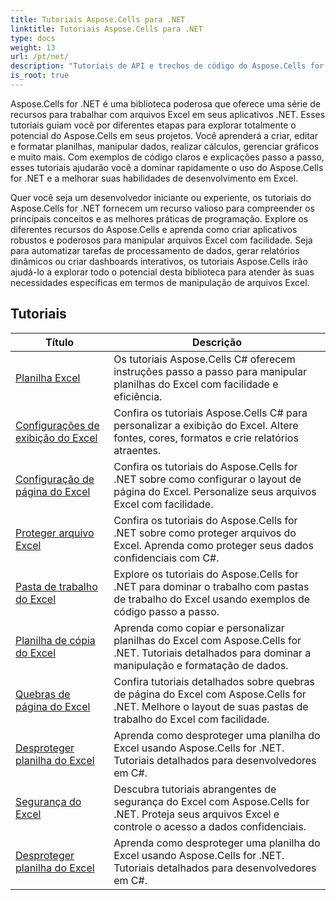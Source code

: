 ```yaml
---
title: Tutoriais Aspose.Cells para .NET
linktitle: Tutoriais Aspose.Cells para .NET
type: docs
weight: 13
url: /pt/net/
description: "Tutoriais de API e trechos de código do Aspose.Cells for .NET que incluem criação, edição, conversão, impressão e muitos outros recursos de uso de gerenciamento de planilhas do Excel."
is_root: true
---
```


Aspose.Cells for .NET é uma biblioteca poderosa que oferece uma série de recursos para trabalhar com arquivos Excel em seus aplicativos .NET. Esses tutoriais guiam você por diferentes etapas para explorar totalmente o potencial do Aspose.Cells em seus projetos. Você aprenderá a criar, editar e formatar planilhas, manipular dados, realizar cálculos, gerenciar gráficos e muito mais. Com exemplos de código claros e explicações passo a passo, esses tutoriais ajudarão você a dominar rapidamente o uso do Aspose.Cells for .NET e a melhorar suas habilidades de desenvolvimento em Excel.

Quer você seja um desenvolvedor iniciante ou experiente, os tutoriais do Aspose.Cells for .NET fornecem um recurso valioso para compreender os principais conceitos e as melhores práticas de programação. Explore os diferentes recursos do Aspose.Cells e aprenda como criar aplicativos robustos e poderosos para manipular arquivos Excel com facilidade. Seja para automatizar tarefas de processamento de dados, gerar relatórios dinâmicos ou criar dashboards interativos, os tutoriais Aspose.Cells irão ajudá-lo a explorar todo o potencial desta biblioteca para atender às suas necessidades específicas em termos de manipulação de arquivos Excel.

## Tutoriais
| Título | Descrição |
| --- | --- | 
| [Planilha Excel](./excel-worksheet-csharp-tutorials/) | Os tutoriais Aspose.Cells C# oferecem instruções passo a passo para manipular planilhas do Excel com facilidade e eficiência. |
| [Configurações de exibição do Excel](./excel-display-settings-csharp-tutorials) | Confira os tutoriais Aspose.Cells C# para personalizar a exibição do Excel. Altere fontes, cores, formatos e crie relatórios atraentes. |
| [Configuração de página do Excel](./excel-page-setup) | Confira os tutoriais do Aspose.Cells for .NET sobre como configurar o layout de página do Excel. Personalize seus arquivos Excel com facilidade. |
| [Proteger arquivo Excel](./protect-excel-file/) | Confira os tutoriais do Aspose.Cells for .NET sobre como proteger arquivos do Excel. Aprenda como proteger seus dados confidenciais com C#. |
| [Pasta de trabalho do Excel](./excel-workbook/) | Explore os tutoriais do Aspose.Cells for .NET para dominar o trabalho com pastas de trabalho do Excel usando exemplos de código passo a passo. |
| [Planilha de cópia do Excel](./excel-copy-worksheet/) | Aprenda como copiar e personalizar planilhas do Excel com Aspose.Cells for .NET. Tutoriais detalhados para dominar a manipulação e formatação de dados. |
| [Quebras de página do Excel](./excel-page-breaks/) | Confira tutoriais detalhados sobre quebras de página do Excel com Aspose.Cells for .NET. Melhore o layout de suas pastas de trabalho do Excel com facilidade. |
| [Desproteger planilha do Excel](./unprotect-excel-sheet/) | Aprenda como desproteger uma planilha do Excel usando Aspose.Cells for .NET. Tutoriais detalhados para desenvolvedores em C#. |
| [Segurança do Excel](./excel-security/) | Descubra tutoriais abrangentes de segurança do Excel com Aspose.Cells for .NET. Proteja seus arquivos Excel e controle o acesso a dados confidenciais. |
| [Desproteger planilha do Excel](./unprotect-excel-sheet/) | Aprenda como desproteger uma planilha do Excel usando Aspose.Cells for .NET. Tutoriais detalhados para desenvolvedores em C#. |